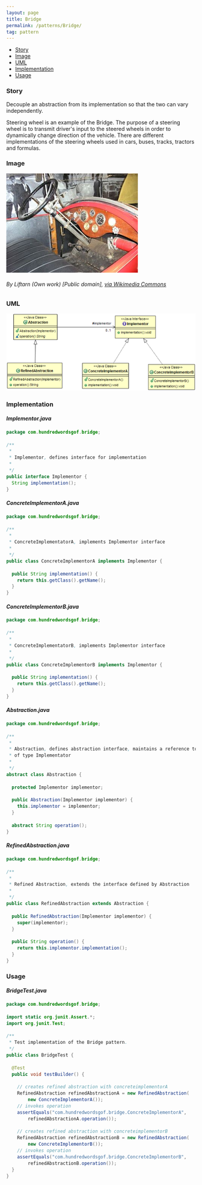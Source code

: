 ```yaml
---
layout: page
title: Bridge
permalink: /patterns/Bridge/
tag: pattern
---
```


* [Story](#Story)
* [Image](#Image)
* [UML](#UML)
* [Implementation](#Implementation)
* [Usage](#Usage)


###  <a id="Story"></a>Story 

Decouple an abstraction from its implementation so that the two can vary independently.

Steering wheel is an example of the Bridge.
The purpose of a steering wheel is to transmit  driver's input to the steered wheels in order to dynamically change direction of the vehicle.
There are different implementations of the steering wheels used in cars, buses, tracks, tractors and formulas.





###  <a id="Image"></a>Image 


![alt text](/assets/img/image/bridge.jpg "Bridge")  
###### By Liftarn (Own work) [Public domain], <a href="https://commons.wikimedia.org/wiki/File%3A1924Stanley740-interior.jpg">via Wikimedia Commons</a>



###  <a id="UML"></a>UML 
[![](/assets/img/uml/bridge.png)](/assets/img/uml/bridge.png)

###  <a id="Implementation"></a>Implementation 

#### *Implementor.java* 
```java 
package com.hundredwordsgof.bridge;

/**
 * 
 * Implementor, defines interface for implementation
 *
 */
public interface Implementor {
  String implementation();
}
```

#### *ConcreteImplementorA.java* 
```java 
package com.hundredwordsgof.bridge;

/**
 * 
 * ConcreteImplementatorA, implements Implementor interface
 *
 */
public class ConcreteImplementorA implements Implementor {

  public String implementation() {
    return this.getClass().getName();
  }
}
```

#### *ConcreteImplementorB.java* 
```java 
package com.hundredwordsgof.bridge;

/**
 * 
 * ConcreteImplementatorB, implements Implementor interface
 *
 */
public class ConcreteImplementorB implements Implementor {

  public String implementation() {
    return this.getClass().getName();
  }
}
```

#### *Abstraction.java* 
```java 
package com.hundredwordsgof.bridge;

/**
 * 
 * Abstraction, defines abstraction interface, maintains a reference to object
 * of type Implementator
 * 
 */
abstract class Abstraction {

  protected Implementor implementor;

  public Abstraction(Implementor implementor) {
    this.implementor = implementor;
  }

  abstract String operation();
}
```

#### *RefinedAbstraction.java* 
```java 
package com.hundredwordsgof.bridge;

/**
 * 
 * Refined Abstraction, extends the interface defined by Abstraction
 *
 */
public class RefinedAbstraction extends Abstraction {

  public RefinedAbstraction(Implementor implementor) {
    super(implementor);
  }

  public String operation() {
    return this.implementor.implementation();
  }
}
```

###  <a id="Usage"></a>Usage 

#### *BridgeTest.java* 
```java 
package com.hundredwordsgof.bridge;

import static org.junit.Assert.*;
import org.junit.Test;

/**
 * Test implementation of the Bridge pattern.
 */
public class BridgeTest {

  @Test
  public void testBuilder() {

    // creates refined abstraction with concreteimplementorA
    RefinedAbstraction refinedAbstractionA = new RefinedAbstraction(
        new ConcreteImplementorA());
    // invokes operation
    assertEquals("com.hundredwordsgof.bridge.ConcreteImplementorA",
        refinedAbstractionA.operation());

    // creates refined abstraction with concreteimplementorB
    RefinedAbstraction refinedAbstractionB = new RefinedAbstraction(
        new ConcreteImplementorB());
    // invokes operation
    assertEquals("com.hundredwordsgof.bridge.ConcreteImplementorB",
        refinedAbstractionB.operation());
  }
}
```

